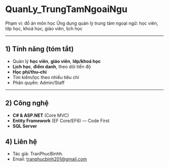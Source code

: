 # QuanLy_TrungTamNgoaiNgu
Phạm vi: đồ án môn học
Ứng dụng quản lý trung tâm ngoại ngữ: học viên, lớp học, khoá học, giáo viên, lịch học

---

## 1) Tính năng (tóm tắt)
- Quản lý **học viên**, **giáo viên**, **lớp/khoá học**
- **Lịch học**, **điểm danh**, theo dõi tiến độ
- **Học phí/thu–chi**
- Tìm kiếm/lọc theo nhiều tiêu chí
- Phân quyền: Admin/Staff

---

## 2) Công nghệ
- **C# & ASP.NET** (Core MVC)
- **Entity Framework** (EF Core/EF6) — Code First
- **SQL Server**


## 4) Liên hệ  
- Tác giả: TranPhucBinhh.
- Email: tranphucbinh201@gmail.com
